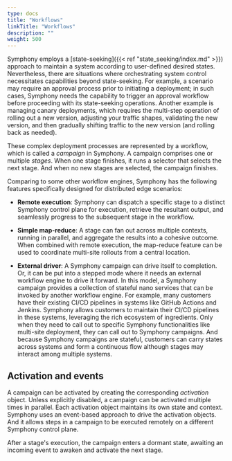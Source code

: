 ```yaml
---
type: docs
title: "Workflows"
linkTitle: "Workflows"
description: ""
weight: 500
---
```



Symphony employs a [state-seeking]({{< ref "state_seeking/index.md" >}}) approach to maintain a system according to user-defined desired states. Nevertheless, there are situations where orchestrating system control necessitates capabilities beyond state-seeking. For example, a scenario may require an approval process prior to initiating a deployment; in such cases, Symphony needs the capability to trigger an approval workflow before proceeding with its state-seeking operations. Another example is managing canary deployments, which requires the multi-step operation of rolling out a new version, adjusting your traffic shapes, validating the new version, and then gradually shifting traffic to the new version (and rolling back as needed).

These complex deployment processes are represented by a workflow, which is called a *campaign* in Symphony. A campaign comprises one or multiple *stages*. When one stage finishes, it runs a selector that selects the next stage. And when no new stages are selected, the campaign finishes.

Comparing to some other workflow engines, Symphony has the following features specifically designed for distributed edge scenarios:

* **Remote execution**: Symphony can dispatch a specific stage to a distinct Symphony control plane for execution, retrieve the resultant output, and seamlessly progress to the subsequent stage in the workflow.

* **Simple map-reduce**: A stage can fan out across multiple contexts, running in parallel, and aggregate the results into a cohesive outcome. When combined with remote execution, the map-reduce feature can be used to coordinate multi-site rollouts from a central location.

* **External driver**: A Symphony campaign can drive itself to completion. Or, it can be put into a stepped mode where it needs an external workflow engine to drive it forward. In this model, a Symphony campaign provides a collection of stateful nano services that can be invoked by another workflow engine. For example, many customers have their existing CI/CD pipelines in systems like GitHub Actions and Jenkins. Symphony allows customers to maintain their CI/CD pipelines in these systems, leveraging the rich ecosystem of ingredients. Only when they need to call out to specific Symphony functionalities like multi-site deployment, they can call out to Symphony campaigns. And because Symphony campaigns are stateful, customers can carry states across systems and form a continuous flow although stages may interact among multiple systems.

## Activation and events

A campaign can be activated by creating the corresponding *activation* object. Unless explicitly disabled, a campaign can be activated multiple times in parallel. Each activation object maintains its own state and context. Symphony uses an event-based approach to drive the activation objects. And it allows steps in a campaign to be executed remotely on a different Symphony control plane.

After a stage's execution, the campaign enters a dormant state, awaiting an incoming event to awaken and activate the next stage.
